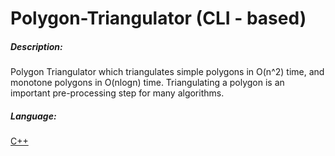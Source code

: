 # Polygon-Triangulator (CLI - based)

##### Description:
Polygon Triangulator which triangulates simple polygons in O(n^2) time, and monotone polygons in O(nlogn) time. Triangulating a polygon is an important pre-processing step for many algorithms.

##### Language:
[C++](http://www.cplusplus.org/)
